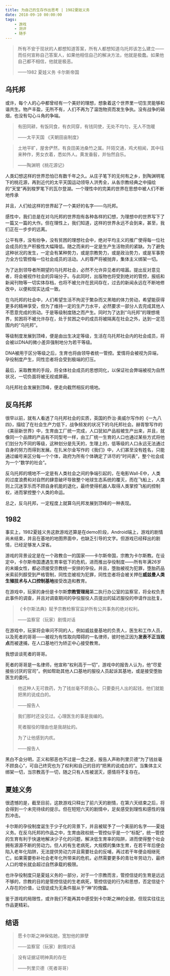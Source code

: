 ```yaml
---
title: 为自己的生存作出思考 | 1982夏娃义务
date: 2018-09-10 00:00:00
tags: 
    - 游戏
    - 测评
    - 随手
---
```


> 所有不安于现状的人都想知道答案，所有人都想知道乌托邦该怎么建立——而任何宣称自己答案人，如果他相信自己的解决方法，他就是极蠢。如果他自己都不相信，他就是极恶。 
>
> ——1982 夏娃义务 卡尔斯帝国

## 乌托邦

或许，每个人的心中都曾经有一个美好的理想，想象着这个世界里一切生灵能够和谐共生。物产丰盈，无所不有，人们不再为了温饱物资而发生争执。没有战争的硝烟，也没有勾心斗角的争端。

> 有田同耕，有饭同食，有衣同穿，有钱同使，无处不均匀，无人不饱暖
>
> ——太平天国 《天朝田亩制度》

> 土地平旷，屋舍俨然，有良田美池桑竹之属。阡陌交通，鸡犬相闻，其中往来种作，男女衣着，悉如外人。黄发垂髫，并怡然自乐。
>
> ——陶渊明《桃花源记》

人类幻想这样的世界恐怕已有数千年之久。从庄子笔下的无何有之乡，到陶渊明笔下的桃花源，再到近代的太平天国运动领导人洪秀全，从各宗教经典之中描绘的“天堂”再到梭罗笔下的瓦尔登湖。一个理性中的完美的世界在思想中被人们不断地传承

并且，人们给这样的世界起了一个美好的名字——乌托邦。

感性中，我们总是在对乌托邦的世界抱有各种各样的幻想，为理想中的世界写下了一篇又一篇的大作。但在理性上，我们知道，这样的世界永远不会到来，甚至，我们正在一步步的远离。

公平有序，没有纷争，没有贫困的理想社会中，绝对平均主义的推广使得每一位社会成员的生产积极性大幅降低。随之而来的一定是生产生活物资的紧缺。为了避免这种状况的发生，一定会有某种势力，或是宗教势力，或是政治势力，或是军事势力全方位管控每一位社会成员的活动。人的尊严将被抛弃，集体主义绑架一切。

为了达到领导者所期望的乌托邦社会，必然不允许异见者的喧嚣。提出反对意见者，将会被视作社会的异端分子。与此同时，出版物也将受到绝对的管控，报纸和新闻刊物等一切实体存档，也将不被允许在民间存在，过去的新闻永远在不断地修改中，以便和现实达成一致。

在乌托邦的社会中，人们希望生活不拘泥于繁杂而又黑暗的体力劳动，希望能获得更多的精神享受，但为了维持一定的生产力水平，必然要求一部分人去完成其他人不愿意完成的劳动。于是等级制度随之而产生。同时为了达到“乌托邦”的理想境界，贫困将不被允许存在，处于贫困之中的成员将被隔离在社会之外，达到一定范围内的“乌托邦”。

等级制度发展到顶峰，便是由出生决定等级，生活在乌托邦社会内的社会成员，将会被以DNA的微小差异强制地分为若干等级。

DNA被用于区分等级之后，生育也将由领导者统一管控。爱情将会被视为异端，孕役制度产生，同性恋者将会受到极端的打压。

最后，采取教育的手段，将全体社会成员的思想同化，以保证社会弊端被视为自然状况，一切负面将被无视或屏蔽。

乌托邦社会发展到顶峰，便走向截然相反的境地。

## 反乌托邦

很早以前，就有人看透了乌托邦社会的实质，英国的乔治·奥威尔写作的《一九八四》，描绘了在社会生产力低下，战争频发的状况下的乌托邦社会。赫胥黎写作的《美丽新世界》中，生育由工厂统一完成，人口犹如产品般被生产出来，并且，就像同一个品牌的产品有不同型号一样，由工厂统一生育的人口也通过某些方式将他们划分为不同的等级，这种划分是先天的，生理上的，低等级的人口永远无法通过自身的努力而得到发展。在扎米尔金写作的《我们》中，人们甚至没有姓名，只能通过编号来区分每一个个体，政府为所有个体确定了详尽的“时间表”，整个社会成为一个“数学的社会”。

反乌托邦的境地不一定是有人类社会之间的争端引起的，在电影Wall-E中，人类的过度浪费和对自然的肆意破坏导致整个地球生态系统的覆灭，而在飞船上，人类则上沉迷享乐而不顾自身机能的退化，最终使得机器人取得人类掌控飞船的控制权，进而掌控整个人类的命运。

总之，反乌托邦，一定程度上就算乌托邦发展到顶峰的一种表现。

## 1982

事实上，1982夏娃义务这款游戏还算是在demo阶段，Android端上，游戏的剧情尚未结束，并且在基地的地图界面中，也缺乏引导的文字。但游戏已经释出的剧情，已经足够发人深省。

游戏的背景设定是在一个政教合一的国家——卡尔斯帝国，宗教为卡尔斯教。在设定中，卡尔斯帝国遭遇生育率低下的危机，进而推出孕役制度——所有年满26岁的未婚女性，都必须接受宗教统一安排的孕役。并且，堕胎被视为犯罪，堕胎药品米索前列醇受到严格管制，同性恋被视为犯罪，同性恋者将会被关押在**威兹曼人类生殖技术与人口控制基地**接受改造和教育。

在游戏中，玩家的身份是卡尔斯**宗教管理局**第二执行办公室的监察官，将全权负责此事件的调查，并且对调查期间的孕役服役人员提出的延迟服役的申请作出批复。

> 《卡尔斯法典》赋予宗教检察官监护所有公共事务的绝对权利。
>
> ——监察官（玩家）剧情对话

在游戏中，玩家将会审问不同的人，例如威兹曼基地的负责人，医生和工作人员，以及死者的哥哥——被视为有性取向障碍的一名律师，彼时他正因为**发表不正当观点**而被逮捕，在人口基地行为矫正中心接受教育。

我想谈谈死者的哥哥。

死者的哥哥是一名律师，他宣称“权利高于一切”，游戏中的报告人认为，他“尽爱接些讨厌的官司”。例如帮助其他人口基地的服役人员起诉其基地，或是接受堕胎医生的委托。

> 他这种人无可救药，为了钱丝毫不顾良心。只要委托人出的起钱，他们就能把黑的说成白的。
>
> ——报告人

> 我们那时还没见过。心理医生的事是我编的。
>
> 死者服役的理由也是我胡扯的。
>
> 为了让他感到内疚。
>
> ——报告人

黑白不会分明，正义和邪恶也不过是一念之差，报告人声称列里贝德“为了钱丝毫不顾良心”，可自己终究也为了权利和自己的目的“把黑的说成白的”。当集体主义绑架一切，当宗教高于一切，随之只有人性被泯灭，感情将不复存在。

## 夏娃义务

很遗憾的是，截至目前，这款游戏只释出了前六天的剧情，在第六天结束之后，将会得到一个未完待续的提示。但在短短六天的剧情中，足矣感受到理性和感性的强烈冲击。

卡尔斯的孕役制度诞生于少子化的背景下，并且被赋予了一个美丽的名字——夏娃义务。在反乌托邦的作品之中，生育由政权统一管控似乎是一个“标配”，统一管控的生育有利于快速地解决少子化的问题，解决低生育率的陷阱，进而使得整个社会拥有源源不断的劳动力。但人的有生老病死，大规模的集体生育，在若干年后便会陷入老年化陷阱，无法提供劳动力并且需要社会的反哺，再过若干年便会相继死亡。如果需要弥补社会老年化所带来的危机，必然需要更多的青壮年劳动力，最终人口的增长就会超过自然承载的极限。

也许孕役制度只是夏娃义务的一部分，对于一个宗教而言，管控信徒的生育是远远不够的，宗教的目的是管控信徒的生老病死，管控信徒的行为和思想，否定信徒个人存在的价值，让信徒成为无条件服从于“神”的傀儡。

鉴于游戏的局限性，或许我们不能再其中感受到卡尔斯之神的全貌，但现实往往比作品更精彩。

## 结语

> 愿卡尔斯之神保佑她，宽恕他的罪孽
>
> ——监察官（玩家）剧情对话

> 没有证据证明神真的存在
>
> ——列里贝德（死者哥哥）
